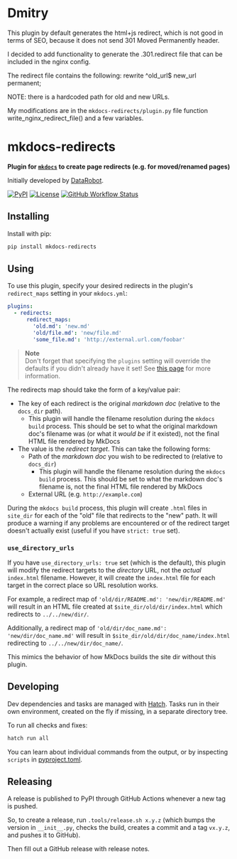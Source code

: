 # Dmitry

This plugin by default generates the html+js redirect, which is not good in terms of SEO, because it does not send 301 Moved Permanently header.

I decided to add functionality to generate the .301.redirect file that can be included in the nginx config.

The redirect file contains the following:
rewrite ^old_url$ new_url permanent;

NOTE: there is a hardcoded path for old and new URLs.

My modifications are in the `mkdocs-redirects/plugin.py` file
function write_nginx_redirect_file() and a few variables.



# mkdocs-redirects

**Plugin for [`mkdocs`](https://www.mkdocs.org/) to create page redirects (e.g. for moved/renamed pages)**

Initially developed by [DataRobot](https://www.datarobot.com/).

[![PyPI](https://img.shields.io/pypi/v/mkdocs-redirects)](https://pypi.org/project/mkdocs-redirects/)
[![License](https://img.shields.io/github/license/mkdocs/mkdocs-redirects)](https://github.com/mkdocs/mkdocs-redirects/blob/master/LICENSE.md)
[![GitHub Workflow Status](https://img.shields.io/github/actions/workflow/status/mkdocs/mkdocs-redirects/ci.yml.svg)](https://github.com/mkdocs/mkdocs-redirects/actions?query=event%3Apush+branch%3Amaster)

## Installing

Install with pip:

```bash
pip install mkdocs-redirects
```

## Using

To use this plugin, specify your desired redirects in the plugin's `redirect_maps` setting in your `mkdocs.yml`:

```yaml
plugins:
  - redirects:
      redirect_maps:
        'old.md': 'new.md'
        'old/file.md': 'new/file.md'
        'some_file.md': 'http://external.url.com/foobar'
```

> **Note**  
> Don't forget that specifying the `plugins` setting will override the defaults if you didn't already have it set! See [this page](https://www.mkdocs.org/user-guide/configuration/#plugins) for more information.

The redirects map should take the form of a key/value pair:

- The key of each redirect is the original _markdown doc_ (relative to the `docs_dir` path).
  - This plugin will handle the filename resolution during the `mkdocs build` process.
    This should be set to what the original markdown doc's filename was (or what it _would be_ if it existed), not the final HTML file rendered by MkDocs
- The value is the _redirect target_. This can take the following forms:
  - Path of the _markdown doc_ you wish to be redirected to (relative to `docs_dir`)
    - This plugin will handle the filename resolution during the `mkdocs build` process.
      This should be set to what the markdown doc's filename is, not the final HTML file rendered by MkDocs
  - External URL (e.g. `http://example.com`)

During the `mkdocs build` process, this plugin will create `.html` files in `site_dir` for each of the "old" file that redirects to the "new" path.
It will produce a warning if any problems are encountered or of the redirect target doesn't actually exist (useful if you have `strict: true` set).

### `use_directory_urls`

If you have `use_directory_urls: true` set (which is the default), this plugin will modify the redirect targets to the _directory_ URL, not the _actual_ `index.html` filename.
However, it will create the `index.html` file for each target in the correct place so URL resolution works.

For example, a redirect map of `'old/dir/README.md': 'new/dir/README.md'` will result in an HTML file created at `$site_dir/old/dir/index.html` which redirects to `../../new/dir/`.

Additionally, a redirect map of `'old/dir/doc_name.md': 'new/dir/doc_name.md'` will result in `$site_dir/old/dir/doc_name/index.html` redirecting to `../../new/dir/doc_name/`.

This mimics the behavior of how MkDocs builds the site dir without this plugin.

## Developing

Dev dependencies and tasks are managed with [Hatch](https://hatch.pypa.io/). Tasks run in their own environment, created on the fly if missing, in a separate directory tree.

To run all checks and fixes:

```bash
hatch run all
```

You can learn about individual commands from the output, or by inspecting `scripts` in [pyproject.toml](pyproject.toml).

## Releasing

A release is published to PyPI through GitHub Actions whenever a new tag is pushed.

So, to create a release, run `.tools/release.sh x.y.z` (which bumps the version in `__init__.py`, checks the build, creates a commit and a tag `vx.y.z`, and pushes it to GitHub).

Then fill out a GitHub release with release notes.
